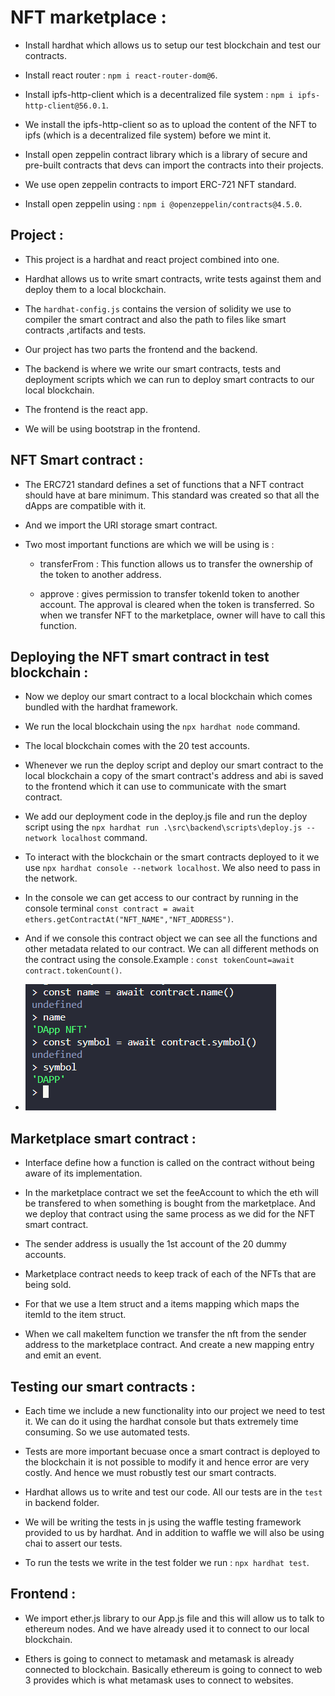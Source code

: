 # NFT marketplace :

* Install hardhat which allows us to setup our test blockchain and test our contracts.

* Install react router : `npm i react-router-dom@6`.

* Install ipfs-http-client which is a decentralized file system : `npm i ipfs-http-client@56.0.1`.

* We install the ipfs-http-client so as to upload the content of the NFT to ipfs (which is a decentralized file system) before we mint it.

* Install open zeppelin contract library which is a library of secure and pre-built contracts that devs can import the contracts into their projects.

* We use open zeppelin contracts to import ERC-721 NFT standard.

* Install open zeppelin using : `npm i @openzeppelin/contracts@4.5.0`.

## Project :

* This project is a hardhat and react project combined into one.

* Hardhat allows us to write smart contracts, write tests against them and deploy them to a local blockchain.

* The `hardhat-config.js` contains the version of solidity we use to compiler the smart contract and also the path to files like smart contracts ,artifacts and tests.

* Our project has two parts the frontend and the backend.

* The backend is where we write our smart contracts, tests and deployment scripts which we can run to deploy smart contracts to our local blockchain.

* The frontend is the react app.

* We will be using bootstrap in the frontend.

## NFT Smart contract :

* The ERC721 standard defines a set of functions that a NFT contract should have at bare minimum. This standard was created so that all the dApps are compatible with it.

* And we import the URI storage smart contract.

* Two most important functions are which we will be using is :
    * transferFrom : This function allows us to transfer the ownership of the token to another address.

    * approve : gives permission to transfer tokenId token to another account. The approval is cleared when the token is transferred. So when we transfer NFT to the marketplace, owner will have to call this function.

## Deploying the NFT smart contract in test blockchain :

* Now we deploy our smart contract to a local blockchain which comes bundled with the hardhat framework.

* We run the local blockchain using the `npx hardhat node` command. 

* The local blockchain comes with the 20 test accounts.

* Whenever we run the deploy script and deploy our smart contract to the local blockchain a copy of the smart contract's address and abi is saved to the frontend which it can use to communicate with the smart contract.

* We add our deployment code in the deploy.js file and run the deploy script using the `npx hardhat run .\src\backend\scripts\deploy.js --network localhost` command.

* To interact with the blockchain or the smart contracts deployed to it we use `npx hardhat console --network localhost`. We also need to pass in the network.

* In the console we can get access to our contract by running in the console terminal `const contract = await ethers.getContractAt("NFT_NAME","NFT_ADDRESS")`.

* And if we console this contract object we can see all the functions and other metadata related to our contract. We can all different methods on the contract using the console.Example : `const tokenCount=await contract.tokenCount()`.

* ![](2022-07-02-14-25-01.png)

## Marketplace smart contract :

* Interface define how a function is called on the contract without being aware of its implementation.

* In the marketplace contract we set the feeAccount to which the eth will be transfered to when something is bought from the marketplace. And we deploy that contract using the same process as we did for the NFT smart contract.

* The sender address is usually the 1st account of the 20 dummy accounts.

* Marketplace contract needs to keep track of each of the NFTs that are being sold.

* For that we use a Item struct and a items mapping which maps the itemId to the item struct.

* When we call makeItem function we transfer the nft from the sender address to the marketplace contract. And create a new mapping entry and emit an event.

## Testing our smart contracts :

* Each time we include a new functionality into our project we need to test it. We can do it using the hardhat console but thats extremely time consuming. So we use automated tests.

* Tests are more important becuase once a smart contract is deployed to the blockchain it is not possible to modify it and hence error are very costly. And hence we must robustly test our smart contracts.

* Hardhat allows us to write and test our code. All our tests are in the `test` in backend folder.

* We will be writing the tests in js using the waffle testing framework provided to us by hardhat. And in addition to waffle we will also be using chai to assert our tests.

* To run the tests we write in the test folder we run : `npx hardhat test`.

## Frontend :

* We import ether.js library to our App.js file and this will allow us to talk to ethereum nodes. And we have already used it to connect to our local blockchain.

* Ethers is going to connect to metamask and metamask is already connected to blockchain. Basically ethereum is going to connect to web 3 provides which is what metamask uses to connect to websites.

